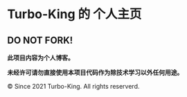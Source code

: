 # Turbo-King 的 个人主页

## DO NOT FORK!

**此项目内容为个人博客。**

**未经许可请勿直接使用本项目代码作为除技术学习以外任何用途。**

© Since 2021 Turbo-King. All rights reserverd.
